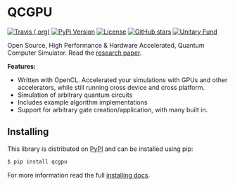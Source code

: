 # QCGPU

[![Travis
(.org)](https://img.shields.io/travis/QCGPU/qcgpu.svg?style=for-the-badge)](https://travis-ci.org/QCGPU/qcgpu)
[![PyPi
Version](https://img.shields.io/pypi/v/qcgpu.svg?style=for-the-badge)](https://pypi.python.org/pypi/qcgpu)
[![License](https://img.shields.io/pypi/l/qcgpu.svg?style=for-the-badge)](https://pypi.python.org/pypi/qcgpu/)
[![GitHub
stars](https://img.shields.io/github/stars/qcgpu/qcgpu.svg?style=for-the-badge&label=Stars)](https://github.com/QCGPU/qcgpu)
[![Unitary Fund](https://img.shields.io/badge/Supported%20By-UNITARY%20FUND-brightgreen.svg?style=for-the-badge)](http://unitary.fund)

Open Source, High Performance & Hardware Accelerated, Quantum Computer
Simulator. Read the [research paper](https://arxiv.org/abs/1805.00988).

**Features:**

  - Written with OpenCL. Accelerated your simulations with GPUs and other
    accelerators, while still running cross device and cross platform.
  - Simulation of arbitrary quantum circuits
  - Includes example algorithm implementations
  - Support for arbitrary gate creation/application, with many built in.

## Installing

This library is distributed on
[PyPI](https://pypi.python.org/pypi/qcgpu) and can be installed using
pip:

```bash
$ pip install qcgpu
```

For more information read the full [installing docs](https://qcgpu.github.io/qcgpu/install.html).
